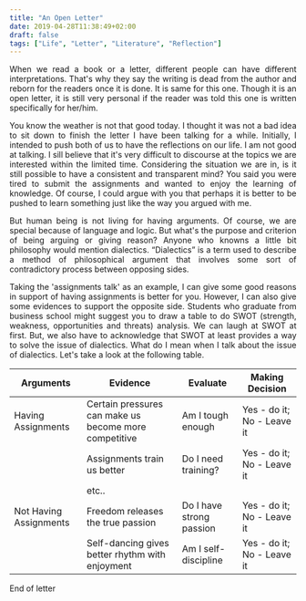 ```yaml
---
title: "An Open Letter"
date: 2019-04-28T11:38:49+02:00
draft: false
tags: ["Life", "Letter", "Literature", "Reflection"]
---
```

<div style="text-align:justify">

When we read a book or a letter, different people can have different interpretations. That's why they say the writing is dead from the author and reborn for the readers once it is done. It is same for this one. Though it is an open letter, it is still very personal if the reader was told this one is written specifically for her/him.

You know the weather is not that good today. I thought it was not a bad idea to sit down to finish the letter I have been talking for a while. Initially, I intended to push both of us to have the reflections on our life. I am not good at talking. I sill believe that it's very difficult to discourse at the topics we are interested within the limited time. Considering the situation we are in, is it still possible to have a consistent and transparent mind? You said you were tired to submit the assignments and wanted to enjoy the learning of knowledge. Of course, I could argue with you that perhaps it is better to be pushed to learn something just like the way you argued with me.

But human being is not living for having arguments. Of course, we are special because of language and logic. But what's the purpose and criterion of being arguing or giving reason? Anyone who knowns a little bit philosophy would mention dialectics. “Dialectics” is a term used to describe a method of philosophical argument that involves some sort of contradictory process between opposing sides.

Taking the 'assignments talk' as an example, I can give some good reasons in support of having assignments is better for you. However, I can also give some evidences to support the opposite side. Students who graduate from business school might suggest you to draw a table to do SWOT (strength, weakness, opportunities and threats) analysis. We can laugh at SWOT at first. But, we also have to acknowledge that SWOT at least provides a way to solve the issue of dialectics. What do I mean when I talk about the issue of dialectics. Let's take a look at the following table.

|Arguments | Evidence | Evaluate | Making Decision |
| -------- | -------- | -------- | --------------- |
|Having Assignments | Certain pressures can make us become more competitive | Am I tough enough | Yes - do it; No - Leave it |
|     | Assignments train us better | Do I need training? | Yes - do it; No - Leave it|
|     | etc.. |
|Not Having Assignments | Freedom releases the true passion | Do I have strong passion | Yes - do it; No - Leave it |
|     | Self-dancing gives better rhythm with enjoyment | Am I self-discipline |  Yes - do it; No - Leave it| 


























End of letter
